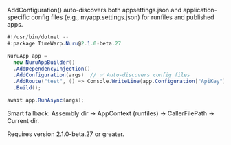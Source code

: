 AddConfiguration() auto-discovers both appsettings.json and application-specific config files (e.g., myapp.settings.json) for runfiles and published apps.

```csharp
#!/usr/bin/dotnet --
#:package TimeWarp.Nuru@2.1.0-beta.27

NuruApp app =
  new NuruAppBuilder()
  .AddDependencyInjection()
  .AddConfiguration(args)  // ✅ Auto-discovers config files
  .AddRoute("test", () => Console.WriteLine(app.Configuration["ApiKey"]))
  .Build();

await app.RunAsync(args);
```

Smart fallback: Assembly dir → AppContext (runfiles) → CallerFilePath → Current dir.

Requires version 2.1.0-beta.27 or greater.
